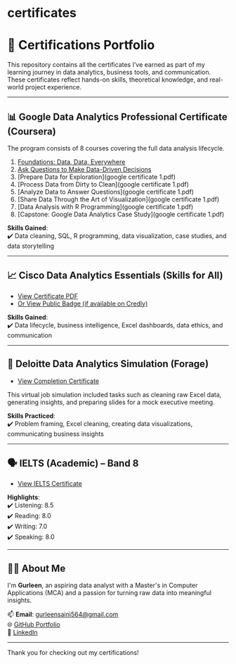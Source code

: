 # certificates
# 🧾 Certifications Portfolio

This repository contains all the certificates I’ve earned as part of my learning journey in data analytics, business tools, and communication. These certificates reflect hands-on skills, theoretical knowledge, and real-world project experience.

---

## 📊 Google Data Analytics Professional Certificate (Coursera)

The program consists of 8 courses covering the full data analysis lifecycle.

1. [Foundations: Data, Data, Everywhere](https://github.com/GSaini2001/certificates/blob/main/google%20certificate%201.pdf)  
2. [Ask Questions to Make Data-Driven Decisions](https://github.com/GSaini2001/certificates/blob/main/google%20certificate%202.pdf)  
3. [Prepare Data for Exploration](google certificate 1.pdf)  
4. [Process Data from Dirty to Clean](google certificate 1.pdf)  
5. [Analyze Data to Answer Questions](google certificate 1.pdf)  
6. [Share Data Through the Art of Visualization](google certificate 1.pdf)  
7. [Data Analysis with R Programming](google certificate 1.pdf)  
8. [Capstone: Google Data Analytics Case Study](google certificate 1.pdf)  

**Skills Gained**:  
✔️ Data cleaning, SQL, R programming, data visualization, case studies, and data storytelling

---

## 📈 Cisco Data Analytics Essentials (Skills for All)

- [View Certificate PDF](certificates/cisco_certificate.pdf)  
- [Or View Public Badge (if available on Credly)](https://www.credly.com/badges/YOUR-BADGE-ID)

**Skills Gained**:  
✔️ Data lifecycle, business intelligence, Excel dashboards, data ethics, and communication

---

## 🧠 Deloitte Data Analytics Simulation (Forage)

- [View Completion Certificate](certificates/deloitte_certificate.pdf)

This virtual job simulation included tasks such as cleaning raw Excel data, generating insights, and preparing slides for a mock executive meeting.

**Skills Practiced**:  
✔️ Problem framing, Excel cleaning, creating data visualizations, communicating business insights

---

## 🗣 IELTS (Academic) – Band 8

- [View IELTS Certificate](certificates/ielts_certificate.pdf)

**Highlights**:  
✔️ Listening: 8.5  
✔️ Reading: 8.0  
✔️ Writing: 7.0  
✔️ Speaking: 8.0

---

## 🙋‍♀️ About Me

I'm **Gurleen**, an aspiring data analyst with a Master's in Computer Applications (MCA) and a passion for turning raw data into meaningful insights.

📫 **Email**: gurleensaini564@gmail.com  
🌐 [GitHub Portfolio](https://github.com/YOUR-GITHUB-USERNAME)  
🔗 [LinkedIn](https://linkedin.com/in/YOUR-LINKEDIN-USERNAME)

---

Thank you for checking out my certifications!
